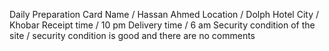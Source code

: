   Daily Preparation Card   Name / Hassan Ahmed Location / Dolph Hotel  City / Khobar  Receipt time / 10 pm Delivery time / 6 am  Security condition of the site / security condition is good and there are no comments 
